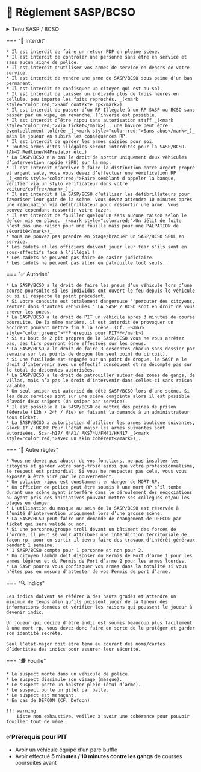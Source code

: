 # 👮 Règlement SASP/BCSO

<details>
<summary>Tenu SASP / BCSO</summary>

Les tenues et les véhicules SASP/BCSO sont obligatoires lorsque vous êtes en service, si vous êtes en civil vous devez porter un signe distinctif qui montre que vous appartenez à la police (Insigne, blason etc.…).

</details>

=== "🛑 Interdit"

    * Il est interdit de faire un retour PDP en pleine scène.
    * Il est interdit de contrôler une personne sans être en service et sans aucun signe de police.
    * Il est interdit d'utiliser vos armes de service en dehors de votre service.
    * Il est interdit de vendre une arme de SASP/BCSO sous peine d’un ban permanent.
    * Il est interdit de confisquer un citoyen qui est au sol.
    * Il est interdit de laisser un individu plus de trois heures en cellule, peu importe les faits reprochés. _(<mark style="color:red;">Sauf contexte rp</mark>)_
    * Il est interdit de passer d’un RP Illégale à un RP SASP ou BCSO sans passer par un wipe, en revanche, l’inverse est possible.
    * Il est interdit d’être ripou sans autorisation staff _(<mark style="color:red;">Via ticket</mark>)_, une bavure peut être éventuellement tolérée _(_<mark style="color:red;">Sans abus</mark>_)_ mais le joueur en subira les conséquences RP.
    * Il est interdit de garder les armes saisies pour soi.
    * Toutes armes dites illégales seront interdites pour la SASP/BCSO. (Ak47 Redline/M4Predator etc…)
    * La SASP/BCSO n’a pas le droit de sortir uniquement deux véhicules d’intervention rapide (SRU) sur la map.
    * Il est interdit d’arriver à faire la distinction entre argent propre et argent sale, vous vous devez d’effectuer une vérification RP _(_<mark style="color:red;">Faire semblant d'appeler la banque, vérifier via un stylo vérificateur dans votre voiture/coffre</mark>_)_.
    * Il est interdit à la SASP/BCSO d’utiliser les défibrillateurs pour favoriser leur gain de la scène. Vous devez attendre 10 minutes après une réanimation via défibrillateur pour ressortir une arme. Vous pouvez cependant ressortir votre tazer.
    * Il est interdit de fouiller quelqu’un sans aucune raison selon le defcon mis en place. _(<mark style="color:red;">Un délit de fuite n’est pas une raison pour une fouille mais pour une PALPATION de sécurité</mark>)_
    * Vous ne pouvez pas prendre en otage/braquer un SASP/BCSO SEUL en service.
    * Les cadets et les officiers doivent jouer leur fear s'ils sont en sous-effectifs face à l'illégal !
    * Les cadets ne peuvent pas faire de casier judiciaire.
    * Les cadets ne peuvent pas aller en patrouille tout seuls.

=== "✅ Autorisé"

    * La SASP/BCSO a le droit de faire les pneus d’un véhicule lors d’une course poursuite si les individus ont ouvert le feu depuis le véhicule ou si il respecte le point précédent.
    * Si votre conduite est totalement dangereuse ''percuter des citoyens, rentrer dans d'autres véhicules'' LA SASP / BCSO sont en droit de vous crever les pneus.
    * La SASP/BCSO a le droit de PIT un véhicule après 3 minutes de course poursuite. De la même manière, il est interdit de provoquer un accident pouvant mettre fin à la scène. (Cf. ✅<mark style="color:green;">**Prérequis pour PIT**</mark>)
    * Si au bout de 2 pit propres de la SASP/BCSO vous ne vous arrêtez pas, des tirs pourront être effectués sur les pneus.
    * La SASP/BCSO a le droit de faire 3 descentes chacun sans dossier par semaine sur les points de drogue (Un seul point du circuit).
    * Si une fusillade est engagée sur un point de drogue, la SASP a le droit d’intervenir avec un effectif conséquent et ne décompte pas sur le total de descentes autorisées.
    * La SASP/BCSO a le droit de patrouiller autour des zones de gangs, de villas, mais n’a pas le droit d’intervenir dans celles-ci sans raison valable.
    * Un seul sniper est autorisé du côté SASP/BCSO lors d’une scène. Si les deux services sont sur une scène conjointe alors il est possible d’avoir deux snipers (Un sniper par service).
    * Il est possible à la SASP/BCSO de mettre des peines de prison fédérale (12h / 24h / Vie) en faisant la demande à un administrateur sous ticket.
    * La SASP/BCSO a autorisation d’utiliser les armes boutique suivantes, Glock 17 / HKUMP Pour l’état major les armes suivantes sont autorisées. Scar-h17/ M4A1/ AKS74U/FM41/HK417 _(<mark style="color:red;">avec un skin cohérent</mark>)_.

=== "📜 Autre règles"

    * Vous ne devez pas abuser de vos fonctions, ne pas insulter les citoyens et garder votre sang-froid ainsi que votre professionnalisme, le respect est primordial. Si vous ne respectez pas cela, vous vous exposez à être viré par le gouvernement.
    * Un policier ripou est constamment en danger de MORT RP.
    * Un officier de police peut être soumis à une mort RP s’il tombe durant une scène ayant interféré dans le déroulement des négociations ou ayant pris des initiatives pouvant mettre ses collègues et/ou les otages en danger.
    * L’utilisation du masque au sein de la SASP/BCSO est réservée à l’unité d’intervention uniquement lors d’une grosse scène.
    * La SASP/BCSO peut faire une demande de changement de DEFCON par ticket qui sera validé ou non.
    * Si une personne/groupe troll devant un bâtiment des forces de l’ordre, il peut se voir attribuer une interdiction territoriale de façon rp, pour en sortir il devra faire des travaux d'intérêt généraux pendant 1 semaine.
    * 1 SASP/BCSO compte pour 1 personne et non pour 2.
    * Un citoyen lambda doit disposer du Permis de Port d’arme 1 pour les armes légères et du Permis de Port d’arme 2 pour les armes lourdes.
    * La SASP pourra vous confisquer vos armes dans la totalité si vous n'êtes pas en mesure d’attester de vos Permis de port d’arme.

=== "🔍 Indics"

    Les indics doivent se référer à des hauts gradés et attendre un minimum de temps afin qu’ils puissent juger de la teneur des informations données et vérifier les raisons qui poussent le joueur à devenir indic.

    Un joueur qui décide d’être indic est soumis beaucoup plus facilement à une mort rp, vous devez donc faire en sorte de le protéger et garder son identité secrète.

    Seul l’état-major doit être tenu au courant des noms/cartes d’identités des indics pour assurer leur sécurité.

=== "🕵️ Fouille"

    * Le suspect monte dans un véhicule de police.
    * Le suspect dissimule son visage (masque).
    * Le suspect porte un holster plein (étui d’arme).
    * Le suspect porte un gilet par balle.
    * Le suspect est menaçant.
    * En cas de DEFCON (CF. Defcon)

    !!! warning
        Liste non exhaustive, veillez à avoir une cohérence pour pouvoir fouiller tout de même.

### ✅Prérequis pour PIT

* Avoir un véhicule équipé d'un pare buffle
* Avoir effectué **5 minutes / 10 minutes contre les gangs** de courses poursuites avant
